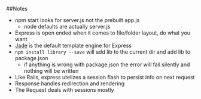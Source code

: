 ##Notes

* npm start looks for server.js not the prebuilt app.js
	* node defaults are actually server.js
* Express is open ended when it comes to file/folder layout, do what you want
* [Jade][1] is the default template engine for Express
* `npm install library --save` will add lib to the current dir and add lib to package.json
	* if anything is wrong with package.json the error will fail silently and nothing will be written
* Like Rails, express utelizes a session flash to persist info on next request
* Response handles redirection and rendering
* The Request deals with sessions mostly

[1]: http://jade-lang.com/

